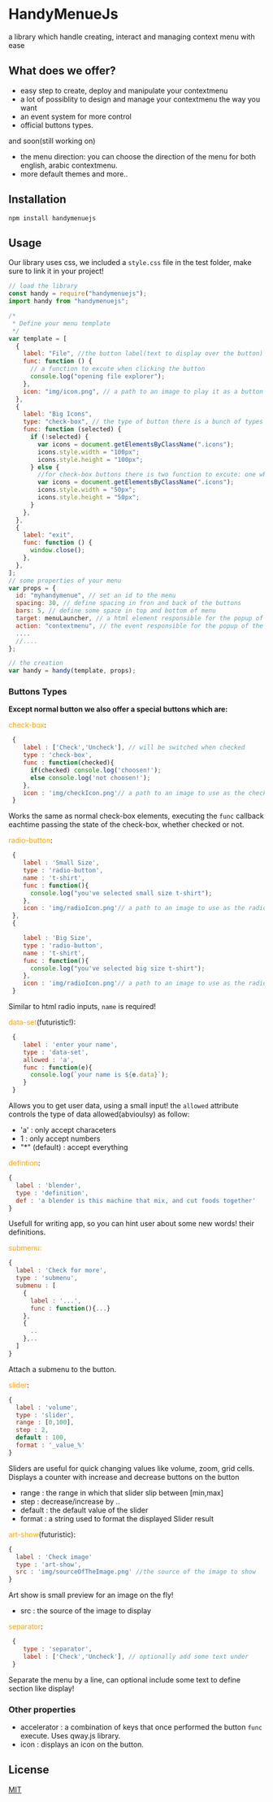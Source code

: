 # HandyMenueJs

a library which handle creating, interact and managing context menu with ease

## What does we offer?

- easy step to create, deploy and manipulate your contextmenu
- a lot of possiblity to design and manage your contextmenu the way you want
- an event system for more control
- official buttons types.

and soon(still working on)

- the menu direction: you can choose the direction of the menu for both english, arabic contextmenu.
- more default themes and more..

## Installation

```shell
npm install handymenuejs
```

## Usage

Our library uses css, we included a `style.css` file in the test folder, make sure to link it in your project!

```javascript
// load the library
const handy = require("handymenuejs");
import handy from "handymenuejs";

/*
 * Define your menu template
 */
var template = [
  {
    label: "File", //the button label(text to display over the button)
    func: function () {
      // a function to excute when clicking the button
      console.log("opening file explorer");
    },
    icon: "img/icon.png", // a path to an image to play it as a button icon
  },
  {
    label: "Big Icons",
    type: "check-box", // the type of button there is a bunch of types we will be dicussing later
    func: function (selected) {
      if (!selected) {
        var icons = document.getElementsByClassName(".icons");
        icons.style.width = "100px";
        icons.style.height = "100px";
      } else {
        //for check-box buttons there is two function to excute: one when check the button and an other function when uncheck the button
        var icons = document.getElementsByClassName(".icons");
        icons.style.width = "50px";
        icons.style.height = "50px";
      }
    },
  },
  {
    label: "exit",
    func: function () {
      window.close();
    },
  },
];
// some properties of your menu
var props = {
  id: "myhandymenue", // set an id to the menu
  spacing: 30, // define spacing in fron and back of the buttons
  bars: 5, // define some space in top and bottom of menu
  target: menuLauncher, // a html element responsible for the popup of the menu, `window` object by default
  action: "contextmenu", // the event responsible for the popup of the menu, `contextmenu` by default
  ....
  //....
};

// the creation
var handy = handy(template, props);

```

### Buttons Types

**Except normal button we also offer a special buttons which are:**

<span style="color: orange">check-box</span>:

```javascript
 {
    label : ['Check','Uncheck'], // will be switched when checked
    type : 'check-box',
    func : function(checked){
      if(checked) console.log('choosen!');
      else console.log('not choosen!');
    },
    icon : 'img/checkIcon.png'// a path to an image to use as the checking icon
 }
```

Works the same as normal check-box elements, executing the `func` callback eachtime passing the state of the check-box, whether checked or not.

<span style="color:orange">radio-button</span>:

```javascript
 {
    label : 'Small Size',
    type : 'radio-button',
    name : 't-shirt',
    func : function(){
      console.log("you've selected small size t-shirt");
    },
    icon : 'img/radioIcon.png'// a path to an image to use as the radio icon
 },
 {

    label : 'Big Size',
    type : 'radio-button',
    name : 't-shirt',
    func : function(){
      console.log("you've selected big size t-shirt");
    },
    icon : 'img/radioIcon.png'// a path to an image to use as the radio icon
 }
```

Similar to html radio inputs, `name` is required!

<span style="color:orange">data-set</span>(futuristic!):

```javascript
 {
    label : 'enter your name',
    type : 'data-set',
    allowed : 'a',
    func : function(e){
      console.log(`your name is ${e.data}`);
    }
 }
```

Allows you to get user data, using a small input! the `allowed` attribute controls the type of data allowed(abvioulsy) as follow:

- 'a' : only accept characeters
- 1 : only accept numbers
- "\*" (default) : accept everything

<span style="color:orange">defintion</span>:

```javascript
{
  label : 'blender',
  type : 'definition',
  def : 'a blender is this machine that mix, and cut foods together'
}
```

Usefull for writing app, so you can hint user about some new words! their definitions.

<span  style="color:orange">submenu:</span>

```javascript
{
  label : 'Check for more',
  type : 'submenu',
  submenu : [
    {
      label : '...',
      func : function(){...}
    },
    {
      ..
    },..
  ]
}
```

Attach a submenu to the button.

<span style="color:orange">slider</span>:

```javascript
{
  label : 'volume',
  type : 'slider',
  range : [0,100],
  step : 2,
  default : 100,
  format : '_value_%'
}
```

Sliders are useful for quick changing values like volume, zoom, grid cells. Displays a counter with increase and decrease buttons on the button

- range : the range in which that slider slip between [min,max]
- step : decrease/increase by ..
- default : the default value of the slider
- format : a string used to format the displayed Slider result

<span style="color:orange">art-show</span>(futuristic):

```javascript
{
  label : 'Check image'
  type : 'art-show',
  src : 'img/sourceOfTheImage.png' //the source of the image to show
}
```

Art show is small preview for an image on the fly!

- src : the source of the image to display

<span style="color: orange">separator</span>:

```javascript
 {
    type : 'separator',
    label : ['Check','Uncheck'], // optionally add some text under
 }
```

Separate the menu by a line, can optional include some text to define section like display!

### Other properties

- accelerator : a combination of keys that once performed the button `func` execute. Uses qway.js library.
- icon : displays an icon on the button.

## License

[MIT](https://choosealicense.com/licenses/mit/)
